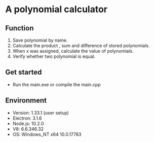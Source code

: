 # A polynomial calculator

## Function

1. Save polynomial by name.
2. Calculate the product , sum and difference of stored polynomials.
3. When x was assigned, calculate the value of polynomials.
4. Verify whether two polynomial is equal.

## Get started

- Run the main.exe or compile the main.cpp

## Environment

- Version: 1.33.1 (user setup)
- Electron: 3.1.6
- Node.js: 10.2.0
- V8: 6.6.346.32
- OS: Windows_NT x64 10.0.17763
